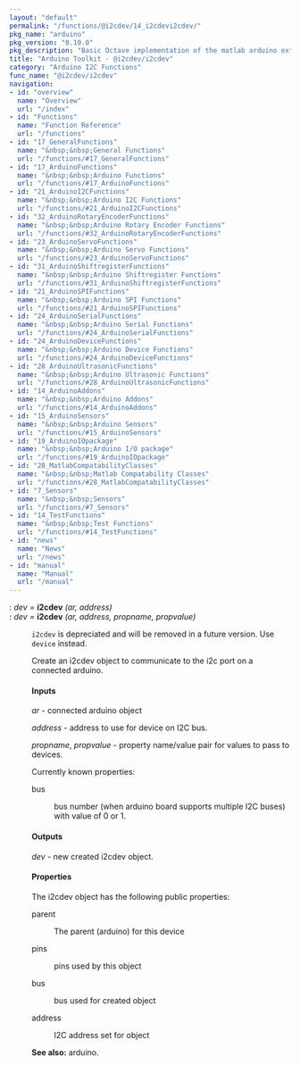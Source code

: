 ```yaml
---
layout: "default"
permalink: "/functions/@i2cdev/14_i2cdevi2cdev/"
pkg_name: "arduino"
pkg_version: "0.10.0"
pkg_description: "Basic Octave implementation of the matlab arduino extension,  allowing communication to a programmed arduino board to control its  hardware."
title: "Arduino Toolkit - @i2cdev/i2cdev"
category: "Arduino I2C Functions"
func_name: "@i2cdev/i2cdev"
navigation:
- id: "overview"
  name: "Overview"
  url: "/index"
- id: "Functions"
  name: "Function Reference"
  url: "/functions"
- id: "17_GeneralFunctions"
  name: "&nbsp;&nbsp;General Functions"
  url: "/functions/#17_GeneralFunctions"
- id: "17_ArduinoFunctions"
  name: "&nbsp;&nbsp;Arduino Functions"
  url: "/functions/#17_ArduinoFunctions"
- id: "21_ArduinoI2CFunctions"
  name: "&nbsp;&nbsp;Arduino I2C Functions"
  url: "/functions/#21_ArduinoI2CFunctions"
- id: "32_ArduinoRotaryEncoderFunctions"
  name: "&nbsp;&nbsp;Arduino Rotary Encoder Functions"
  url: "/functions/#32_ArduinoRotaryEncoderFunctions"
- id: "23_ArduinoServoFunctions"
  name: "&nbsp;&nbsp;Arduino Servo Functions"
  url: "/functions/#23_ArduinoServoFunctions"
- id: "31_ArduinoShiftregisterFunctions"
  name: "&nbsp;&nbsp;Arduino Shiftregister Functions"
  url: "/functions/#31_ArduinoShiftregisterFunctions"
- id: "21_ArduinoSPIFunctions"
  name: "&nbsp;&nbsp;Arduino SPI Functions"
  url: "/functions/#21_ArduinoSPIFunctions"
- id: "24_ArduinoSerialFunctions"
  name: "&nbsp;&nbsp;Arduino Serial Functions"
  url: "/functions/#24_ArduinoSerialFunctions"
- id: "24_ArduinoDeviceFunctions"
  name: "&nbsp;&nbsp;Arduino Device Functions"
  url: "/functions/#24_ArduinoDeviceFunctions"
- id: "28_ArduinoUltrasonicFunctions"
  name: "&nbsp;&nbsp;Arduino Ultrasonic Functions"
  url: "/functions/#28_ArduinoUltrasonicFunctions"
- id: "14_ArduinoAddons"
  name: "&nbsp;&nbsp;Arduino Addons"
  url: "/functions/#14_ArduinoAddons"
- id: "15_ArduinoSensors"
  name: "&nbsp;&nbsp;Arduino Sensors"
  url: "/functions/#15_ArduinoSensors"
- id: "19_ArduinoIOpackage"
  name: "&nbsp;&nbsp;Arduino I/O package"
  url: "/functions/#19_ArduinoIOpackage"
- id: "28_MatlabCompatabilityClasses"
  name: "&nbsp;&nbsp;Matlab Compatability Classes"
  url: "/functions/#28_MatlabCompatabilityClasses"
- id: "7_Sensors"
  name: "&nbsp;&nbsp;Sensors"
  url: "/functions/#7_Sensors"
- id: "14_TestFunctions"
  name: "&nbsp;&nbsp;Test Functions"
  url: "/functions/#14_TestFunctions"
- id: "news"
  name: "News"
  url: "/news"
- id: "manual"
  name: "Manual"
  url: "/manual"
---
```

<dl class="def">
<dt id="index-i2cdev"><span class="category">: </span><span><em><var>dev</var> =</em> <strong>i2cdev</strong> <em>(<var>ar</var>, <var>address</var>)</em><a href='#index-i2cdev' class='copiable-anchor'></a></span></dt>
<dt id="index-i2cdev-1"><span class="category">: </span><span><em><var>dev</var> =</em> <strong>i2cdev</strong> <em>(<var>ar</var>, <var>address</var>, <var>propname</var>, <var>propvalue</var>)</em><a href='#index-i2cdev-1' class='copiable-anchor'></a></span></dt>
<dd>
<p><code>i2cdev</code> is depreciated and will be removed in a future version.
 Use <code>device</code> instead.
</p>
<p>Create an i2cdev object to communicate to the i2c port on a connected arduino.
</p>
<span id="Inputs"></span><h4 class="subsubheading">Inputs</h4>
<p><var>ar</var> - connected arduino object
</p>
<p><var>address</var> - address to use for device on I2C bus.
</p>
<p><var>propname</var>, <var>propvalue</var> - property name/value pair for values to pass to devices.
</p>
<p>Currently known properties:
 </p><dl compact="compact">
<dt><span>bus</span></dt>
<dd><p>bus number (when arduino board supports multiple I2C buses)
 with value of 0 or 1.
 </p></dd>
</dl>

<span id="Outputs"></span><h4 class="subsubheading">Outputs</h4>
<p><var>dev</var> - new created i2cdev object.
</p> 
<span id="Properties"></span><h4 class="subsubheading">Properties</h4>
<p>The i2cdev object has the following public properties:
 </p><dl compact="compact">
<dt><span>parent</span></dt>
<dd><p>The parent (arduino) for this device
 </p></dd>
<dt><span>pins</span></dt>
<dd><p>pins used by this object
 </p></dd>
<dt><span>bus</span></dt>
<dd><p>bus used for created object
 </p></dd>
<dt><span>address</span></dt>
<dd><p>I2C address set for object
 </p></dd>
</dl>


<p><strong>See also:</strong> arduino.
 </p></dd></dl>
